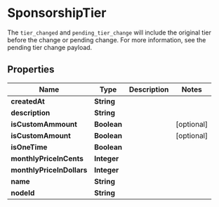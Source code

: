

# SponsorshipTier

The `tier_changed` and `pending_tier_change` will include the original tier before the change or pending change. For more information, see the pending tier change payload.

## Properties

| Name | Type | Description | Notes |
|------------ | ------------- | ------------- | -------------|
|**createdAt** | **String** |  |  |
|**description** | **String** |  |  |
|**isCustomAmmount** | **Boolean** |  |  [optional] |
|**isCustomAmount** | **Boolean** |  |  [optional] |
|**isOneTime** | **Boolean** |  |  |
|**monthlyPriceInCents** | **Integer** |  |  |
|**monthlyPriceInDollars** | **Integer** |  |  |
|**name** | **String** |  |  |
|**nodeId** | **String** |  |  |



